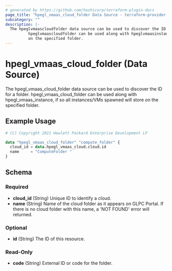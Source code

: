 ```yaml
---
# generated by https://github.com/hashicorp/terraform-plugin-docs
page_title: "hpegl_vmaas_cloud_folder Data Source - terraform-provider-hpegl"
subcategory: ""
description: |-
  The hpeglvmaascloudfolder data source can be used to discover the ID for a folder.
          hpeglvmaascloudfolder can be used along with hpeglvmaasinstance, if so all instances/VMs spawned will store
          on the specified folder.
---
```


# hpegl_vmaas_cloud_folder (Data Source)

The hpegl_vmaas_cloud_folder data source can be used to discover the ID for a folder.
		hpegl_vmaas_cloud_folder can be used along with hpegl_vmaas_instance, if so all instances/VMs spawned will store
		on the specified folder.

## Example Usage

```terraform
# (C) Copyright 2021 Hewlett Packard Enterprise Development LP

data "hpegl_vmaas_cloud_folder" "compute_folder" {
  cloud_id = data.hpegl_vmaas_cloud.cloud.id
  name     = "ComputeFolder "
}
```

<!-- schema generated by tfplugindocs -->
## Schema

### Required

- **cloud_id** (String) Unique ID to identify a cloud.
- **name** (String) Name of the cloud folder as it appears on GLPC Portal. If there is no cloud folder with this name, a 'NOT FOUND' error will returned.

### Optional

- **id** (String) The ID of this resource.

### Read-Only

- **code** (String) External ID or code for the folder.


